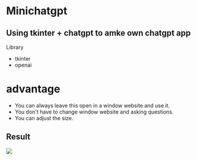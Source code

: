 # Minichatgpt
Using tkinter + chatgpt to amke own chatgpt app
------
Library
+ tkinter
+ openai
# advantage
+ You can always leave this open in a window website and use it.
+ You don't have to change window website and asking questions.
+ You can adjust the size.
## Result
![](https://miro.medium.com/v2/resize:fit:720/format:webp/1*H5MQiWjK41NTfhgbOxp4_w.png)
